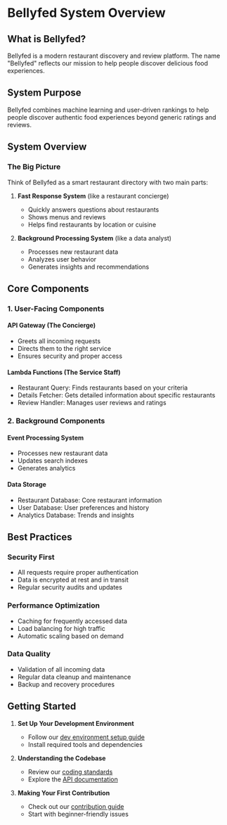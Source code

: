# Bellyfed System Overview

## What is Bellyfed?

Bellyfed is a modern restaurant discovery and review platform. The name "Bellyfed" reflects our mission to help people discover delicious food experiences.

## System Purpose

Bellyfed combines machine learning and user-driven rankings to help people discover authentic food experiences beyond generic ratings and reviews.

## System Overview

### The Big Picture

Think of Bellyfed as a smart restaurant directory with two main parts:

1. **Fast Response System** (like a restaurant concierge)

    - Quickly answers questions about restaurants
    - Shows menus and reviews
    - Helps find restaurants by location or cuisine

2. **Background Processing System** (like a data analyst)
    - Processes new restaurant data
    - Analyzes user behavior
    - Generates insights and recommendations

## Core Components

### 1. User-Facing Components

#### API Gateway (The Concierge)

- Greets all incoming requests
- Directs them to the right service
- Ensures security and proper access

#### Lambda Functions (The Service Staff)

- Restaurant Query: Finds restaurants based on your criteria
- Details Fetcher: Gets detailed information about specific restaurants
- Review Handler: Manages user reviews and ratings

### 2. Background Components

#### Event Processing System

- Processes new restaurant data
- Updates search indexes
- Generates analytics

#### Data Storage

- Restaurant Database: Core restaurant information
- User Database: User preferences and history
- Analytics Database: Trends and insights

## Best Practices

### Security First

- All requests require proper authentication
- Data is encrypted at rest and in transit
- Regular security audits and updates

### Performance Optimization

- Caching for frequently accessed data
- Load balancing for high traffic
- Automatic scaling based on demand

### Data Quality

- Validation of all incoming data
- Regular data cleanup and maintenance
- Backup and recovery procedures

## Getting Started

1. **Set Up Your Development Environment**

    - Follow our [dev environment setup guide](./dev-environment-setup.md)
    - Install required tools and dependencies

2. **Understanding the Codebase**

    - Review our [coding standards](../engineering/standards/coding-standards.md)
    - Explore the [API documentation](../engineering/api/api-reference.md)

3. **Making Your First Contribution**
    - Check out our [contribution guide](./first-time-contributors.md)
    - Start with beginner-friendly issues
